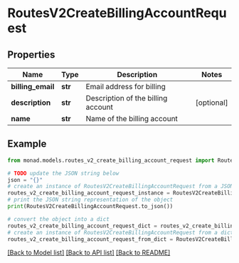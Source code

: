 # RoutesV2CreateBillingAccountRequest


## Properties

Name | Type | Description | Notes
------------ | ------------- | ------------- | -------------
**billing_email** | **str** | Email address for billing | 
**description** | **str** | Description of the billing account | [optional] 
**name** | **str** | Name of the billing account | 

## Example

```python
from monad.models.routes_v2_create_billing_account_request import RoutesV2CreateBillingAccountRequest

# TODO update the JSON string below
json = "{}"
# create an instance of RoutesV2CreateBillingAccountRequest from a JSON string
routes_v2_create_billing_account_request_instance = RoutesV2CreateBillingAccountRequest.from_json(json)
# print the JSON string representation of the object
print(RoutesV2CreateBillingAccountRequest.to_json())

# convert the object into a dict
routes_v2_create_billing_account_request_dict = routes_v2_create_billing_account_request_instance.to_dict()
# create an instance of RoutesV2CreateBillingAccountRequest from a dict
routes_v2_create_billing_account_request_from_dict = RoutesV2CreateBillingAccountRequest.from_dict(routes_v2_create_billing_account_request_dict)
```
[[Back to Model list]](../README.md#documentation-for-models) [[Back to API list]](../README.md#documentation-for-api-endpoints) [[Back to README]](../README.md)


